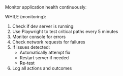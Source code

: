 Monitor application health continuously:

WHILE (monitoring):
1. Check if dev server is running
2. Use Playwright to test critical paths every 5 minutes
3. Monitor console for errors
4. Check network requests for failures
5. If issues detected:
   - Automatically attempt fix
   - Restart server if needed
   - Re-test
6. Log all actions and outcomes